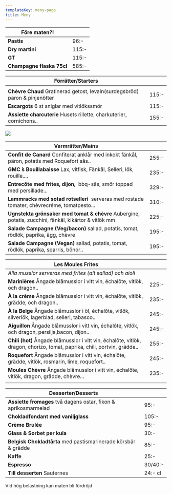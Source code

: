 ```yaml
---
templateKey: meny-page
title: Meny
---
```

| Före maten?!              |       |
| ------------------------- | ----- |
| **Pastis**                | 96:-  |
| **Dry martini**           | 115:- |
| **GT**                    | 115:- |
| **Champagne flaska 75cl** | 585:- |

| Förrätter/Starters                                                          |       |
| --------------------------------------------------------------------------- | ----- |
|                                                                             |       |
| **Chèvre Chaud** Gratinerad getost, levain(surdegsbröd) päron & pinjenötter | 115:- |
| **Escargots** 6 st sniglar med vitlökssmör                                  | 115:- |
| **Assiette charcuterie** Husets rillette, charkuterier, cornichons..        | 155:- |

![](/img/received_774925762861507.jpeg)

| Varmrätter/Mains                                                                                       |       |
| ------------------------------------------------------------------------------------------------------ | ----- |
| **Confit de Canard** Confiterat anklår med inkokt fänkål, päron, potatis med Roquefort sås..           | 255:- |
| **GMC ́s Bouillabaisse** Lax, vitfisk, Fänkål, Selleri, lök, rouille....                               | 235:- |
| **Entrecôte med frites, dijon,**  bbq-sås, smör toppad med persillade...                            | 329:- |
| **Lammracks med sotad rotselleri**  serveras med rostade tomater, chèvrecréme, tomatpesto...         | 310:- |
| **Ugnstekta grönsaker med tomat & chèvre**  Aubergine, potatis, zucchini, fänkål, kikärtor & vitlök mm | 225:- |
| **Salade Campagne (Veg/bacon)**  sallad, potatis, tomat, rödlök, paprika, ägg, chèvre                  | 195:- |
| **Salade Campagne (Vegan)** sallad, potatis, tomat, rödlök, paprika, sparris, bönor..                  | 195:- |

| Les Moules Frites                                                                                                         |       |
| ------------------------------------------------------------------------------------------------------------------------- | ----- |
| _Alla musslor serveras med frites (alt sallad) och aioli_                                                                 |       |
| **Marinières** Ångade blåmusslor i vitt vin, échalôte, vitlök, och dragon..                                               | 225:- |
| **À la crème**  Ångade blåmusslor i vitt vin, échalôte, vitlök, grädde, och dragon..                                      | 235:- |
| **À la Belge** Ångade blåmusslor i öl, échalôte, vitlök, silverlök, lagerblad, selleri, tabasco..                         | 245:- |
| **Aiguillon** Ångade blåmusslor i vitt vin, échalôte, vitlök, och dragon, persilja,bacon, dijon..                         | 245:- |
| **Chili (hot)** Ångade blåmusslor i vitt vin, échalôte, vitlök, dragon, chorizo, tomat, paprika, chili, portvin, grädde.. | 255:- |
| **Roquefort** Ångade blåmusslor i vitt vin, échalôte, grädde, vitlök, rosmarin, lime, roquefort..                         | 245:- |
| **Moules Chèvre** Ångade blåmusslor i vitt vin, échalôte, vitlök, dragon, grädde, chèvre...                               | 235:- |
|                                                                                                                           |       |

| Desserter/Desserts                                              |         |
| --------------------------------------------------------------- | ------- |
| **Assiette fromages** två dagens ostar, fikon & aprikosmarmelad | 95:-    |
| **Chokladfondant med vaniljglass**                              | 105:-   |
| **Crème Brulée**                                                | 95:-    |
| **Glass & Sorbet per kula**                                     | 30:-    |
| **Belgisk Chokladtårta** med pastismarinerade körsbär & grädde  | 85:-    |
| **Kaffe**                                                       | 25:-    |
| **Espresso**                                                    | 30/40:- |
| **Till desserten** Sauternes                                    | 24:- cl |

Vid hög belastning kan maten bli fördröjd
